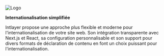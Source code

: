 ![Logo](https://github.com/aymericzip/intlayer/blob/main/docs/fr/packages/@intlayer/design-system/src/components/Logo/logo_with_text_no_frame.svg)

**Internationalisation simplifiée**

Intlayer propose une approche plus flexible et moderne pour l'internationalisation de votre site web. Son intégration transparente avec Next.js et React, sa configuration personnalisable et son support pour divers formats de déclaration de contenu en font un choix puissant pour l'internationalisation.
